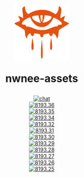 <h1 align="center">
  <img src="https://raw.githubusercontent.com/nwn-rs/.github/main/profile/assets/logo/icon.svg" width="150"/>

  nwnee-assets
</h1>

<div align="center">
    <!-- Discord -->
    <a href="https://discord.gg/VChctxJCMM">
        <img src="https://img.shields.io/discord/721439329079263232.svg?colorB=7289DA&label=Discord&logo=Discord&logoColor=7289DA&style=flat-square"
        alt="chat" />
    </a>
    </br>
    <a href="https://github.com/nwn-rs/nwnee-assets/releases/tag/release%2Fbuild8193.36">
        <img alt="8193.36" src="https://img.shields.io/github/downloads/nwn-rs/nwnee-assets/release/build8193.36/total">
    </a>
    </br>
    <a href="https://github.com/nwn-rs/nwnee-assets/releases/tag/release%2Fbuild8193.35">
        <img alt="8193.35" src="https://img.shields.io/github/downloads/nwn-rs/nwnee-assets/release/build8193.35/total">
    </a>
    </br>
    <a href="https://github.com/nwn-rs/nwnee-assets/releases/tag/release%2Fbuild8193.34">
        <img alt="8193.34" src="https://img.shields.io/github/downloads/nwn-rs/nwnee-assets/release/build8193.34/total">
    </a>
    </br>
    <a href="https://github.com/nwn-rs/nwnee-assets/releases/tag/release%2Fbuild8193.32">
        <img alt="8193.32" src="https://img.shields.io/github/downloads/nwn-rs/nwnee-assets/release/build8193.32/total">
    </a>
    </br>
    <a href="https://github.com/nwn-rs/nwnee-assets/releases/tag/release%2Fbuild8193.31">
        <img alt="8193.31" src="https://img.shields.io/github/downloads/nwn-rs/nwnee-assets/release/build8193.31/total">
    </a>
    </br>
    <a href="https://github.com/nwn-rs/nwnee-assets/releases/tag/release%2Fbuild8193.30">
        <img alt="8193.30" src="https://img.shields.io/github/downloads/nwn-rs/nwnee-assets/release/build8193.30/total">
    </a>
    </br>
    <a href="https://github.com/nwn-rs/nwnee-assets/releases/tag/release%2Fbuild8193.29">
        <img alt="8193.29" src="https://img.shields.io/github/downloads/nwn-rs/nwnee-assets/release/build8193.29/total">
    </a>
    </br>
    <a href="https://github.com/nwn-rs/nwnee-assets/releases/tag/release%2Fbuild8193.28">
        <img alt="8193.28" src="https://img.shields.io/github/downloads/nwn-rs/nwnee-assets/release/build8193.28/total">
    </a>
    </br>
    <a href="https://github.com/nwn-rs/nwnee-assets/releases/tag/release%2Fbuild8193.27">
        <img alt="8193.27" src="https://img.shields.io/github/downloads/nwn-rs/nwnee-assets/release/build8193.27/total">
    </a>
    </br>
    <a href="https://github.com/nwn-rs/nwnee-assets/releases/tag/release%2Fbuild8193.26">
        <img alt="8193.26" src="https://img.shields.io/github/downloads/nwn-rs/nwnee-assets/release/build8193.26/total">
    </a>
    </br>
    <a href="https://github.com/nwn-rs/nwnee-assets/releases/tag/release%2Fbuild8193.25">
        <img alt="8193.25" src="https://img.shields.io/github/downloads/nwn-rs/nwnee-assets/release/build8193.25/total">
    </a>
</div>
